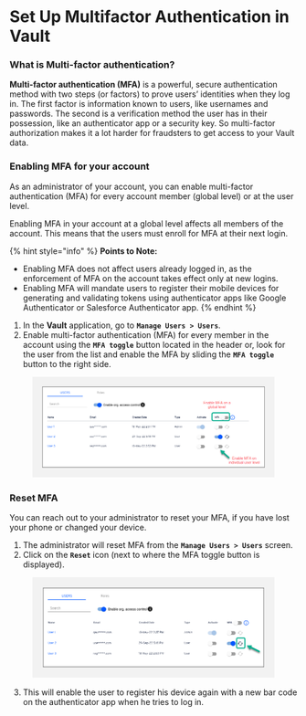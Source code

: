 # Set Up Multifactor Authentication in Vault

### What is Multi-factor authentication? <a href="#what-is-multifactor-authentication" id="what-is-multifactor-authentication"></a>

**Multi-factor authentication (MFA)** is a powerful, secure authentication method with two steps (or factors) to prove users’ identities when they log in. The first factor is information known to users, like usernames and passwords. The second is a verification method the user has in their possession, like an authenticator app or a security key. So multi-factor authorization makes it a lot harder for fraudsters to get access to your Vault data.

### Enabling MFA for your account <a href="#enabling-mfa-for-your-account" id="enabling-mfa-for-your-account"></a>

As an administrator of your account, you can enable multi-factor authentication (MFA) for every account member (global level) or at the user level.

Enabling MFA in your account at a global level affects all members of the account. This means that the users must enroll for MFA at their next login.

{% hint style="info" %}
**Points to Note:**

* Enabling MFA does not affect users already logged in, as the enforcement of MFA on the account takes effect only at new logins.
* Enabling MFA will mandate users to register their mobile devices for generating and validating tokens using authenticator apps like Google Authenticator or Salesforce Authenticator app.
{% endhint %}

1. In the **Vault** application, go to **`Manage Users > Users`**.
2. Enable multi-factor authentication (MFA) for every member in the account using the **`MFA toggle`** button located in the header or, look for the user from the list and enable the MFA by sliding the **`MFA toggle`** button to the right side.

<figure><img src="../../../.gitbook/assets/image (67) (1) (1) (1) (1) (1) (1) (1).png" alt=""><figcaption></figcaption></figure>

### Reset MFA <a href="#reset-mfa" id="reset-mfa"></a>

You can reach out to your administrator to reset your MFA, if you have lost your phone or changed your device.

1. The administrator will reset MFA from the **`Manage Users > Users`** screen.
2. Click on the **`Reset`** icon (next to where the MFA toggle button is displayed).

<figure><img src="../../../.gitbook/assets/image (68) (1) (1) (1) (1) (1) (1) (1).png" alt=""><figcaption></figcaption></figure>

3. This will enable the user to register his device again with a new bar code on the authenticator app when he tries to log in.
